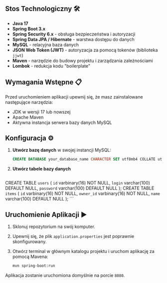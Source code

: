 ## Stos Technologiczny 🛠️

* **Java 17**
* **Spring Boot 3.x**
* **Spring Security 6.x** - obsługa bezpieczeństwa i autoryzacji
* **Spring Data JPA / Hibernate** - warstwa dostępu do danych
* **MySQL** - relacyjna baza danych
* **JSON Web Token (JWT)** - autoryzacja za pomocą tokenów (biblioteka `jjwt`)
* **Maven** - narzędzie do budowy projektu i zarządzania zależnościami
* **Lombok** - redukcja kodu "boilerplate"

## Wymagania Wstępne 📋

Przed uruchomieniem aplikacji upewnij się, że masz zainstalowane następujące narzędzia:
* JDK w wersji 17 lub nowszej
* Apache Maven
* Aktywna instancja serwera bazy danych MySQL

## Konfiguracja ⚙️


1.  **Utwórz bazę danych** w swojej instancji MySQL:
    ```sql
    CREATE DATABASE your_database_name CHARACTER SET utf8mb4 COLLATE utf8mb4_unicode_ci;
    ```

2.  **Utwórz tabele bazy danych**

    ```sql
   CREATE TABLE `users` (
      `id` varbinary(16) NOT NULL,
      `login` varchar(100) DEFAULT NULL,
      `password` varchar(100) DEFAULT NULL
    );
    CREATE TABLE `items` (
      `id` varbinary(16) NOT NULL,
      `owner_id` varbinary(16) NOT NULL,
      `name` varchar(100) DEFAULT NULL
    );
    ```

## Uruchomienie Aplikacji ▶️

1.  Sklonuj repozytorium na swój komputer.
2.  Upewnij się, że plik `application.properties` jest poprawnie skonfigurowany.
3.  Otwórz terminal w głównym katalogu projektu i uruchom aplikację za pomocą Mavena:

    ```bash
    mvn spring-boot:run
    ```
Aplikacja zostanie uruchomiona domyślnie na porcie `8080`.
